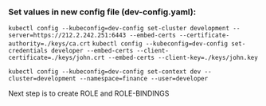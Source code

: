 




### Set values in new config file (dev-config.yaml):
``
kubectl config --kubeconfig=dev-config set-cluster development --server=https://212.2.242.251:6443 --embed-certs --certificate-authority=./keys/ca.crt
``
``
kubectl config --kubeconfig=dev-config set-credentials developer --embed-certs --client-certificate=./keys/john.crt --embed-certs --client-key=./keys/john.key
``

``
kubectl config --kubeconfig=dev-config set-context dev --cluster=development --namespace=finance --user=developer
``

Next step is to create ROLE and ROLE-BINDINGS